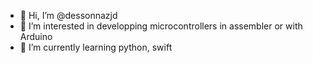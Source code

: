 - 👋 Hi, I’m @dessonnazjd
- 👀 I’m interested in developping microcontrollers in assembler or with Arduino
- 🌱 I’m currently learning python, swift

<!---
dessonnazjd/dessonnazjd is a ✨ special ✨ repository because its `README.md` (this file) appears on your GitHub profile.
You can click the Preview link to take a look at your changes.
--->
